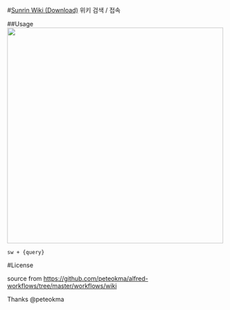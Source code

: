 #[Sunrin Wiki (Download)](https://github.com/imkimchi/Alfred-workflow/raw/master/SunrinWiki.alfredworkflow)
위키 검색 / 접속

##Usage
<img src="http://i.imgur.com/6zcikgl.png" width="500px">

`sw + {query}`

#License

source from https://github.com/peteokma/alfred-workflows/tree/master/workflows/wiki

Thanks @peteokma
